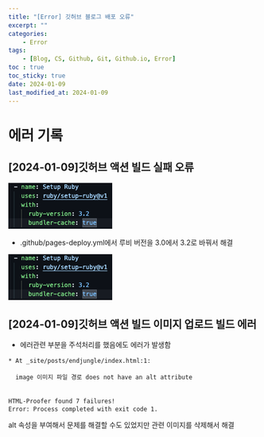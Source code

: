 ```yaml
---
title: "[Error] 깃허브 블로그 배포 오류"
excerpt: ""
categories:
    - Error
tags:
    - [Blog, CS, Github, Git, Github.io, Error]
toc : true
toc_sticky: true
date: 2024-01-09
last_modified_at: 2024-01-09
---
```

# 에러 기록
## [2024-01-09]깃허브 액션 빌드 실패 오류
![Alt text](/assets/img/2024-01-09-error2/image-1.png)
- .github/pages-deploy.yml에서 루비 버전을 3.0에서 3.2로 바꿔서 해결

![Alt text](/assets/img/2024-01-09-error2/image-1.png)
## [2024-01-09]깃허브 액션 빌드 이미지 업로드 빌드 에러
- 에러관련 부분을 주석처리를 했음에도 에러가 발생함
```
* At _site/posts/endjungle/index.html:1:

  image 이미지 파일 경로 does not have an alt attribute


HTML-Proofer found 7 failures!
Error: Process completed with exit code 1.
```
alt 속성을 부여해서 문제를 해결할 수도 있었지만 
관련 이미지를 삭제해서 해결

